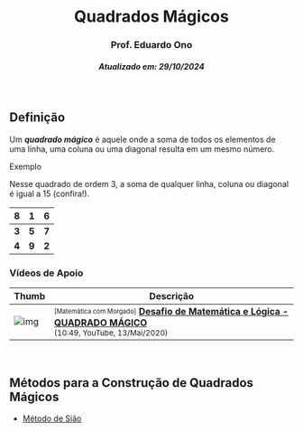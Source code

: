 <h1 align="center">Quadrados Mágicos</h1>
<h3 align="center">Prof. Eduardo Ono</h3>
<h5 align="center">Atualizado em: 29/10/2024</h5>

&nbsp;

## Definição

Um __*quadrado mágico*__ é aquele onde a soma de todos os elementos de uma linha, uma coluna ou uma diagonal resulta em um mesmo número.

Exemplo

Nesse quadrado de ordem 3, a soma de qualquer linha, coluna ou diagonal é igual a 15 (confira!).

|__8__|__1__|__6__|
| :-: | :-: | :-: |
|__3__|__5__|__7__|
|__4__|__9__|__2__|

### Vídeos de Apoio

| Thumb | Descrição |
| --- | --- |
| ![img](https://img.youtube.com/vi/Lv3-zrczABY/default.jpg) | <sup><sub>[Matemática com Morgado]</sub></sup> [__Desafio de Matemática e Lógica - QUADRADO MÁGICO__](https://www.youtube.com/watch?v=Lv3-zrczABY)<br><sub>(10:49, YouTube, 13/Mai/2020)</sub> |

&nbsp;

## Métodos para a Construção de Quadrados Mágicos

* [Método de Sião](./metodo-de-siao.md)

&nbsp;
